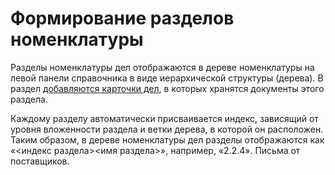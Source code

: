 # Формирование разделов номенклатуры

Разделы номенклатуры дел отображаются в дереве номенклатуры на левой панели справочника в виде иерархической структуры (дерева). В раздел [добавляются карточки дел](Creat_New_Cases.md), в которых хранятся документы этого раздела.

Каждому разделу автоматически присваивается индекс, зависящий от уровня вложенности раздела и ветки дерева, в которой он расположен. Таким образом, в дереве номенклатуры дел разделы отображаются как «<индекс раздела><имя раздела>», например, «2.2.4». Письма от поставщиков.
